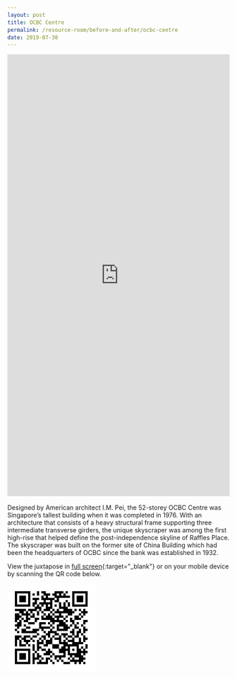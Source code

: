 ```yaml
---
layout: post
title: OCBC Centre
permalink: /resource-room/before-and-after/ocbc-centre
date: 2019-07-30
---
```


<style>
/* On screens that are 3000px or less, set the height to 550px */
@media screen and (max-width: 3000px) {
  iframe {
    height: 1250px;
  }
}

/* On screens that are 992px or less, set the height to 450px */
@media screen and (max-width: 992px) {
  iframe {
    height: 1000px;
  }
}

/* On screens that are 600px or less, set the height to 350px */
@media screen and (max-width: 411px) {
	iframe{
		height: 550px;
	}
}
</style>

<center><iframe frameborder="0" class="juxtapose" src="https://cdn.knightlab.com/libs/juxtapose/latest/embed/index.html?uid=0dc5be5c-b26f-11e9-b9b8-0edaf8f81e27" style="width: 100%; overflow: auto;"></iframe></center>

Designed by American architect I.M. Pei, the 52-storey OCBC Centre was Singapore’s tallest building when it was completed in 1976. With an architecture that consists of a heavy structural frame supporting three intermediate transverse girders, the unique skyscraper was among the first high-rise that helped define the post-independence skyline of Raffles Place. The skyscraper was built on the former site of China Building which had been the headquarters of OCBC since the bank was established in 1932.   

View the juxtapose in [full screen](https://cdn.knightlab.com/libs/juxtapose/latest/embed/index.html?uid=0dc5be5c-b26f-11e9-b9b8-0edaf8f81e27){:target="_blank"} or on your mobile device by scanning the QR code below.

<img src="/images/qr-code-beforeafter-ocbc-centre.png" alt="qr-code-beforeafter-ocbc-centre" style="width:200px;" />
